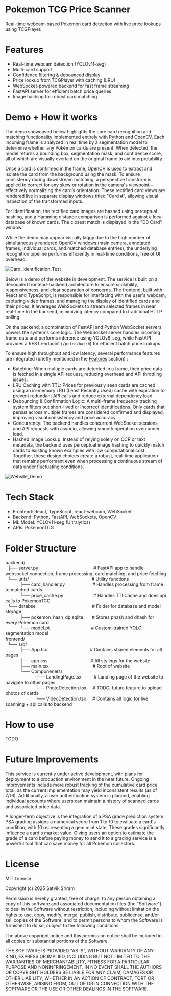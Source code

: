# Pokemon TCG Price Scanner
Real-time webcam-based Pokémon card detection with live price lookups using TCGPlayer.

# Features
- Real-time webcam detection (YOLOv11-seg)
- Multi-card support
- Confidence filtering & debounced display
- Price lookup from TCGPlayer with caching (LRU)
- WebSocket-powered backend for fast frame streaming
- FastAPI server for efficient batch price queries
- Image hashing for robust card matching

# Demo + How it works
The demo showcased below highlights the core card recognition and matching functionality implemented entirely with Python and OpenCV. Each incoming frame is analyzed in real time by a segmentation model to determine whether any Pokémon cards are present. When detected, the model returns a bounding box, segmentation mask, and confidence score, all of which are visually overlaid on the original frame to aid interpretability.

Once a card is confirmed in the frame, OpenCV is used to extract and isolate the card from the background using the mask. To ensure consistency during downstream matching, a perspective transform is applied to correct for any skew or rotation in the camera's viewpoint—effectively normalizing the card’s orientation. These rectified card views are rendered live in separate display windows titled "Card #", allowing visual inspection of the transformed inputs.

For identification, the rectified card images are hashed using perceptual hashing, and a Hamming distance comparison is performed against a local database of known cards. The closest match is displayed in the "DB Card" window.

While the demo may appear visually laggy due to the high number of simultaneously rendered OpenCV windows (main camera, annotated frames, individual cards, and matched database entries), the underlying recognition pipeline performs efficiently in real-time conditions, free of UI overhead.

![Card_Identification_Test](media/Card_Identification_Test.gif)

Below is a demo of the website in development. The service is built on a decoupled frontend-backend architecture to ensure scalability, responsiveness, and clear separation of concerns. The frontend, built with React and TypeScript, is responsible for interfacing with the user's webcam, capturing video frames, and managing the display of identified cards and their prices. It leverages WebSockets to stream selected frames in near real-time to the backend, minimizing latency compared to traditional HTTP polling.

On the backend, a combination of FastAPI and Python WebSocket servers powers the system's core logic. The WebSocket server handles incoming frame data and performs inference using YOLOv8-seg, while FastAPI provides a REST endpoint (```/price/batch```) for efficient batch price lookups.

To ensure high throughput and low latency, several performance features are integrated (briefly mentioned in the [Features](#Features) section) :
- Batching: When multiple cards are detected in a frame, their price data is fetched in a single API request, reducing overhead and API throttling issues.
- LRU Caching with TTL: Prices for previously seen cards are cached using an in-memory LRU (Least Recently Used) cache with expiration to prevent redundant API calls and reduce external dependency load.
- Debouncing & Confirmation Logic: A multi-frame frequency tracking system filters out short-lived or incorrect identifications. Only cards that persist across multiple frames are considered confirmed and displayed, improving visual consistency and price accuracy.
- Concurrency: The backend handles concurrent WebSocket sessions and API requests with asyncio, allowing smooth operation even under load.
- Hashed Image Lookup: Instead of relying solely on OCR or text metadata, the backend uses perceptual image hashing to quickly match cards to existing known examples with low computational cost.
Together, these design choices create a robust, real-time application that remains performant even when processing a continuous stream of data under fluctuating conditions.

![Website_Demo](media/Website_Demo.gif)

# Tech Stack
- Frontend: React, TypeScript, react-webcam, WebSocket
- Backend: Python, FastAPI, WebSockets, OpenCV
- ML Model: YOLOv11-seg (Ultralytics)
- APIs: PokemonTCG

# Folder Structure
backend/ <br>
&nbsp;&nbsp;├── server.py &nbsp;&nbsp;&nbsp;&nbsp;&nbsp;&nbsp;&nbsp;&nbsp;&nbsp;&nbsp;&nbsp;&nbsp;&nbsp;&nbsp;&nbsp;&nbsp;&nbsp;&nbsp;&nbsp;&nbsp;&nbsp;&nbsp;&nbsp;&nbsp;&nbsp;&nbsp;&nbsp;&nbsp;&nbsp;&nbsp;&nbsp;&nbsp;&nbsp;&nbsp;&nbsp;&nbsp;&nbsp;&nbsp;&nbsp;&nbsp;&nbsp;&nbsp;&nbsp;# FastAPI app to handle websocket connection, frame processing, card matching, and price fetching  <br>
&nbsp;&nbsp;└── utils/ &nbsp;&nbsp;&nbsp;&nbsp;&nbsp;&nbsp;&nbsp;&nbsp;&nbsp;&nbsp;&nbsp;&nbsp;&nbsp;&nbsp;&nbsp;&nbsp;&nbsp;&nbsp;&nbsp;&nbsp;&nbsp;&nbsp;&nbsp;&nbsp;&nbsp;&nbsp;&nbsp;&nbsp;&nbsp;&nbsp;&nbsp;&nbsp;&nbsp;&nbsp;&nbsp;&nbsp;&nbsp;&nbsp;&nbsp;&nbsp;&nbsp;&nbsp;&nbsp;&nbsp;&nbsp;&nbsp;&nbsp;&nbsp;&nbsp;# Utility functions <br>
&nbsp;&nbsp;&nbsp;&nbsp;&nbsp;&nbsp;&nbsp;&nbsp;&nbsp;&nbsp;&nbsp;&nbsp;├── card_handler.py &nbsp;&nbsp;&nbsp;&nbsp;&nbsp;&nbsp;&nbsp;&nbsp;&nbsp;&nbsp;&nbsp;&nbsp;&nbsp;&nbsp;&nbsp;&nbsp;&nbsp;&nbsp;&nbsp;&nbsp;&nbsp;# Handles processing from frame to matched cards  <br>
&nbsp;&nbsp;&nbsp;&nbsp;&nbsp;&nbsp;&nbsp;&nbsp;&nbsp;&nbsp;&nbsp;&nbsp;└── price_cache.py &nbsp;&nbsp;&nbsp;&nbsp;&nbsp;&nbsp;&nbsp;&nbsp;&nbsp;&nbsp;&nbsp;&nbsp;&nbsp;&nbsp;&nbsp;&nbsp;&nbsp;&nbsp;&nbsp;&nbsp;&nbsp;&nbsp;&nbsp;# Handles TTLCache and does api calls to PokémonTCG <br>
&nbsp;&nbsp;└── databse &nbsp;&nbsp;&nbsp;&nbsp;&nbsp;&nbsp;&nbsp;&nbsp;&nbsp;&nbsp;&nbsp;&nbsp;&nbsp;&nbsp;&nbsp;&nbsp;&nbsp;&nbsp;&nbsp;&nbsp;&nbsp;&nbsp;&nbsp;&nbsp;&nbsp;&nbsp;&nbsp;&nbsp;&nbsp;&nbsp;&nbsp;&nbsp;&nbsp;&nbsp;&nbsp;&nbsp;&nbsp;&nbsp;&nbsp;&nbsp;&nbsp;&nbsp;&nbsp;&nbsp;# Folder for database and model storage <br>
&nbsp;&nbsp;&nbsp;&nbsp;&nbsp;&nbsp;&nbsp;&nbsp;&nbsp;&nbsp;&nbsp;&nbsp;├── pokemon_hash_dp.sqlite &nbsp;&nbsp;&nbsp;&nbsp;&nbsp;&nbsp;# Stores phash and dhash for every Pokemon card <br>
&nbsp;&nbsp;&nbsp;&nbsp;&nbsp;&nbsp;&nbsp;&nbsp;&nbsp;&nbsp;&nbsp;&nbsp;└── model.pt &nbsp;&nbsp;&nbsp;&nbsp;&nbsp;&nbsp;&nbsp;&nbsp;&nbsp;&nbsp;&nbsp;&nbsp;&nbsp;&nbsp;&nbsp;&nbsp;&nbsp;&nbsp;&nbsp;&nbsp;&nbsp;&nbsp;&nbsp;&nbsp;&nbsp;&nbsp;&nbsp;&nbsp;&nbsp;&nbsp;&nbsp;&nbsp;# Custom-trained YOLO segmentation model <br>
frontend/<br>
&nbsp;&nbsp;└── src/           
&nbsp;&nbsp;&nbsp;&nbsp;&nbsp;&nbsp;&nbsp;&nbsp;&nbsp;&nbsp;&nbsp;&nbsp;├── App.tsx &nbsp;&nbsp;&nbsp;&nbsp;&nbsp;&nbsp;&nbsp;&nbsp;&nbsp;&nbsp;&nbsp;&nbsp;&nbsp;&nbsp;&nbsp;&nbsp;&nbsp;&nbsp;&nbsp;&nbsp;&nbsp;&nbsp;&nbsp;&nbsp;&nbsp;&nbsp;&nbsp;&nbsp;&nbsp;&nbsp;&nbsp;&nbsp;&nbsp;# Contains shared elements for all pages<br>
&nbsp;&nbsp;&nbsp;&nbsp;&nbsp;&nbsp;&nbsp;&nbsp;&nbsp;&nbsp;&nbsp;&nbsp;├── app.css &nbsp;&nbsp;&nbsp;&nbsp;&nbsp;&nbsp;&nbsp;&nbsp;&nbsp;&nbsp;&nbsp;&nbsp;&nbsp;&nbsp;&nbsp;&nbsp;&nbsp;&nbsp;&nbsp;&nbsp;&nbsp;&nbsp;&nbsp;&nbsp;&nbsp;&nbsp;&nbsp;&nbsp;&nbsp;&nbsp;&nbsp;&nbsp;&nbsp;# All stylings for the website<br>
&nbsp;&nbsp;&nbsp;&nbsp;&nbsp;&nbsp;&nbsp;&nbsp;&nbsp;&nbsp;&nbsp;&nbsp;├── main.tsx &nbsp;&nbsp;&nbsp;&nbsp;&nbsp;&nbsp;&nbsp;&nbsp;&nbsp;&nbsp;&nbsp;&nbsp;&nbsp;&nbsp;&nbsp;&nbsp;&nbsp;&nbsp;&nbsp;&nbsp;&nbsp;&nbsp;&nbsp;&nbsp;&nbsp;&nbsp;&nbsp;&nbsp;&nbsp;&nbsp;&nbsp;&nbsp;&nbsp;&nbsp;# Root of website<br>
&nbsp;&nbsp;&nbsp;&nbsp;&nbsp;&nbsp;&nbsp;&nbsp;&nbsp;&nbsp;&nbsp;&nbsp;└── Componenets/<br>
&nbsp;&nbsp;&nbsp;&nbsp;&nbsp;&nbsp;&nbsp;&nbsp;&nbsp;&nbsp;&nbsp;&nbsp;&nbsp;&nbsp;&nbsp;&nbsp;&nbsp;&nbsp;&nbsp;&nbsp;&nbsp;&nbsp;&nbsp;&nbsp;├── LandingPage.tsx &nbsp;&nbsp;&nbsp;&nbsp;&nbsp;&nbsp;&nbsp;&nbsp;&nbsp;# Landing page of the website to navigate to other pages<br>
&nbsp;&nbsp;&nbsp;&nbsp;&nbsp;&nbsp;&nbsp;&nbsp;&nbsp;&nbsp;&nbsp;&nbsp;&nbsp;&nbsp;&nbsp;&nbsp;&nbsp;&nbsp;&nbsp;&nbsp;&nbsp;&nbsp;&nbsp;&nbsp;├── PhotoDetection.tsx &nbsp;&nbsp;&nbsp;&nbsp;# TODO, future feature to upload photos of cards<br>
&nbsp;&nbsp;&nbsp;&nbsp;&nbsp;&nbsp;&nbsp;&nbsp;&nbsp;&nbsp;&nbsp;&nbsp;&nbsp;&nbsp;&nbsp;&nbsp;&nbsp;&nbsp;&nbsp;&nbsp;&nbsp;&nbsp;&nbsp;&nbsp;└── VideoDetection.tsx &nbsp;&nbsp;&nbsp;&nbsp;# Contains all logic for live scanning + api calls to backend<br>

# How to use
TODO

# Future Improvements
This service is currently under active development, with plans for deployment to a production environment in the near future. Ongoing improvements include more robust tracking of the cumulative card price total, as the current implementation may yield inconsistent results (as of 7/16). Additionally, a user authentication system is planned, enabling individual accounts where users can maintain a history of scanned cards and associated price data.

A longer-term objective is the integration of a PSA grade prediction system. PSA grading assigns a numerical score from 1 to 10 to evaluate a card's condition, with 10 representing a gem mint state. These grades significantly influence a card's market value. Giving users an option to estimate the grade of a card before paying money to send it to a grading service is a powerful tool that can save money for all Pokémon collectors.

# License
MIT License

Copyright (c) 2025 Satvik Sriram

Permission is hereby granted, free of charge, to any person obtaining a copy
of this software and associated documentation files (the "Software"), to deal
in the Software without restriction, including without limitation the rights
to use, copy, modify, merge, publish, distribute, sublicense, and/or sell
copies of the Software, and to permit persons to whom the Software is
furnished to do so, subject to the following conditions:

The above copyright notice and this permission notice shall be included in all
copies or substantial portions of the Software.

THE SOFTWARE IS PROVIDED "AS IS", WITHOUT WARRANTY OF ANY KIND, EXPRESS OR
IMPLIED, INCLUDING BUT NOT LIMITED TO THE WARRANTIES OF MERCHANTABILITY,
FITNESS FOR A PARTICULAR PURPOSE AND NONINFRINGEMENT. IN NO EVENT SHALL THE
AUTHORS OR COPYRIGHT HOLDERS BE LIABLE FOR ANY CLAIM, DAMAGES OR OTHER
LIABILITY, WHETHER IN AN ACTION OF CONTRACT, TORT OR OTHERWISE, ARISING FROM,
OUT OF OR IN CONNECTION WITH THE SOFTWARE OR THE USE OR OTHER DEALINGS IN THE
SOFTWARE.
